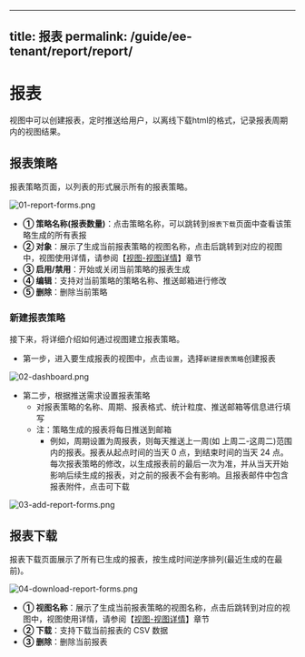 ---
title: 报表
permalink: /guide/ee-tenant/report/report/
--

# 报表

视图中可以创建报表，定时推送给用户，以离线下载html的格式，记录报表周期内的视图结果。

## 报表策略

报表策略页面，以列表的形式展示所有的报表策略。

![01-report-forms.png](https://yunshan-guangzhou.oss-cn-beijing.aliyuncs.com/pub/pic/202310316540cc8a9690e.png)

- **① 策略名称(报表数量)**：点击策略名称，可以跳转到`报表下载`页面中查看该策略生成的所有表报
- **② 对象**：展示了生成当前报表策略的视图名称，点击后跳转到对应的视图中，视图使用详情，请参阅【[视图-视图详情](../dashboard/use/)】章节
- **③ 启用/禁用**：开始或关闭当前策略的报表生成
- **④ 编辑**：支持对当前策略的策略名称、推送邮箱进行修改
- **⑤ 删除**：删除当前策略

### 新建报表策略

接下来，将详细介绍如何通过视图建立报表策略。

- 第一步，进入要生成报表的视图中，点击`设置`，选择`新建报表策略`创建报表

![02-dashboard.png](https://yunshan-guangzhou.oss-cn-beijing.aliyuncs.com/pub/pic/202310316540cc961795d.png)

- 第二步，根据推送需求设置报表策略
  - 对报表策略的名称、周期、报表格式、统计粒度、推送邮箱等信息进行填写
  - 注：策略生成的报表将每日推送到邮箱
    - 例如，周期设置为周报表，则每天推送上一周(如 上周二-这周二)范围内的报表。报表从起点时间的当天 0 点，到结束时间的当天 24 点。每次报表策略的修改，以生成报表前的最后一次为准，并从当天开始影响后续生成的报表，对之前的报表不会有影响。且报表邮件中包含报表附件，点击可下载

![03-add-report-forms.png](https://yunshan-guangzhou.oss-cn-beijing.aliyuncs.com/pub/pic/202310316540cca8c9511.png)

## 报表下载

报表下载页面展示了所有已生成的报表，按生成时间逆序排列(最近生成的在最前)。

![04-download-report-forms.png](https://yunshan-guangzhou.oss-cn-beijing.aliyuncs.com/pub/pic/202310316540ccc1e1fec.png)

- **① 视图名称**：展示了生成当前报表策略的视图名称，点击后跳转到对应的视图中，视图使用详情，请参阅【[视图-视图详情](../dashboard/use/)】章节
- **② 下载**：支持下载当前报表的 CSV 数据
- **③ 删除**：删除当前报表
  
